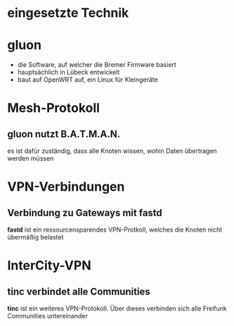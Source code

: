 # eingesetzte Technik


# gluon
* die Software, auf welcher die Bremer Firmware basiert
* haupts&auml;chlich in L&uuml;beck entwickelt
* baut auf OpenWRT auf, ein Linux für Kleinger&auml;te


# Mesh-Protokoll
## gluon nutzt B.A.T.M.A.N.
es ist daf&uuml;r zust&auml;ndig, dass alle Knoten wissen, wohin Daten &uuml;bertragen werden m&uuml;ssen


# VPN-Verbindungen
## Verbindung zu Gateways mit fastd
**fastd** ist ein ressourcensparendes VPN-Protkoll, welches die Knoten nicht &uuml;berm&auml;&szlig;ig belastet


# InterCity-VPN
## tinc verbindet alle Communities
**tinc** ist ein weiteres VPN-Protokoll. &Uuml;ber dieses verbinden sich alle Freifunk Communities untereinander
